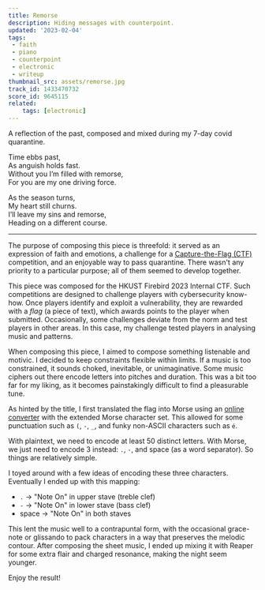 ```yaml
---
title: Remorse
description: Hiding messages with counterpoint.
updated: '2023-02-04'
tags:
 - faith
 - piano
 - counterpoint
 - electronic
 - writeup
thumbnail_src: assets/remorse.jpg
track_id: 1433470732
score_id: 9645115
related:
    tags: [electronic]
---
```


A reflection of the past, composed and mixed during my 7-day covid quarantine.

Time ebbs past,  
As anguish holds fast.  
Without you I’m filled with remorse,  
For you are my one driving force.

As the season turns,  
My heart still churns.  
I’ll leave my sins and remorse,  
Heading on a different course.

---

The purpose of composing this piece is threefold: it served as an expression of faith and emotions, a challenge for a [Capture-the-Flag (CTF)](/tags/ctf) competition, and an enjoyable way to pass quarantine. There wasn't any priority to a particular purpose; all of them seemed to develop together.

This piece was composed for the HKUST Firebird 2023 Internal CTF. Such competitions are designed to challenge players with cybersecurity know-how. Once players identify and exploit a vulnerability, they are rewarded with a *flag* (a piece of text), which awards points to the player when submitted. Occasionally, some challenges deviate from the norm and test players in other areas. In this case, my challenge tested players in analysing music and patterns.

When composing this piece, I aimed to compose something listenable and motivic. I decided to keep constraints flexible within limits. If a music is too constrained, it sounds choked, inevitable, or unimaginative. Some music ciphers out there encode letters into pitches and duration. This was a bit too far for my liking, as it becomes painstakingly difficult to find a pleasurable tune.

As hinted by the title, I first translated the flag into Morse using an [online converter](https://onlineasciitools.com/convert-ascii-to-morse) with the extended Morse character set. This allowed for some punctuation such as `(`, `-`, `_`, and funky non-ASCII characters such as `é`.

With plaintext, we need to encode at least 50 distinct letters. With Morse, we just need to encode 3 instead: `.`, `-`, and space (as a word separator). So things are relatively simple.

I toyed around with a few ideas of encoding these three characters. Eventually I ended up with this mapping:

* `.` → "Note On" in upper stave (treble clef)
* `-` → "Note On" in lower stave (bass clef)
* space → "Note On" in both staves

This lent the music well to a contrapuntal form, with the occasional grace-note or glissando to pack characters in a way that preserves the melodic contour. After composing the sheet music, I ended up mixing it with Reaper for some extra flair and charged resonance, making the night seem younger.

Enjoy the result!
